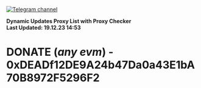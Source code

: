 [![Telegram channel](https://img.shields.io/endpoint?url=https://runkit.io/damiankrawczyk/telegram-badge/branches/master?url=https://t.me/n4z4v0d)](https://t.me/n4z4v0d) 

**Dynamic Updates Proxy List with Proxy Checker**  
**Last Updated: 19.12.23 14:53**

# DONATE (_any evm_) - 0xDEADf12DE9A24b47Da0a43E1bA70B8972F5296F2
